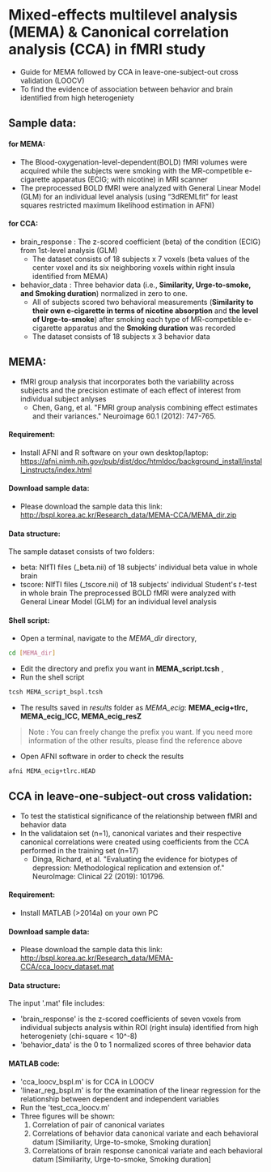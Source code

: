 # Mixed-effects multilevel analysis (MEMA) & Canonical correlation analysis (CCA) in fMRI study
* Guide for MEMA followed by CCA in leave-one-subject-out cross validation (LOOCV)
* To find the evidence of association between behavior and brain identified from high heterogeniety

## Sample data:
#### for MEMA:
* The Blood-oxygenation-level-dependent(BOLD) fMRI volumes were acquired while the subjects were smoking with the MR-competible e-cigarette apparatus (ECIG; with nicotine) in MRI scanner  
* The preprocessed BOLD fMRI were analyzed with General Linear Model (GLM) for an individual level analysis (using “3dREMLfit” for least squares restricted maximum likelihood estimation in AFNI)

#### for CCA:
* brain_response : The z-scored coefficient (beta) of the condition (ECIG) from 1st-level analysis (GLM) 
  * The dataset consists of 18 subjects x 7 voxels (beta values of the center voxel and its six neighboring voxels within right insula identified from MEMA)
* behavior_data : Three behavior data (i.e., **Similarity, Urge-to-smoke, and Smoking duration**) normalized in zero to one. 
  * All of subjects scored two behavioral measurements (**Similarity to their own e-cigarette in terms of nicotine absorption** and **the level of Urge-to-smoke**) after smoking each type of MR-competible e-cigarette apparatus and the **Smoking duration** was recorded
  * The dataset consists of 18 subjects x 3 behavior data

## MEMA:
* fMRI group analysis that incorporates both the variability across subjects and the precision estimate of each effect of interest from individual subject anlyses
  * Chen, Gang, et al. "FMRI group analysis combining effect estimates and their variances." Neuroimage 60.1 (2012): 747-765.
#### Requirement:
* Install AFNI and R software on your own desktop/laptop: https://afni.nimh.nih.gov/pub/dist/doc/htmldoc/background_install/install_instructs/index.html
#### Download sample data:
* Please download the sample data this link: http://bspl.korea.ac.kr/Research_data/MEMA-CCA/MEMA_dir.zip
#### Data structure:
The sample dataset consists of two folders:
* beta: NIfTI files (_beta.nii) of 18 subjects' individual beta value in whole brain 
* tscore: NIfTI files (_tscore.nii) of 18 subjects' individual Student's *t*-test in whole brain 
The preprocessed BOLD fMRI were analyzed with General Linear Model (GLM) for an individual level analysis 
#### Shell script:
* Open a terminal, navigate to the *MEMA_dir* directory, 
```bash
cd [MEMA_dir] 
``` 
* Edit the directory and prefix you want in **MEMA_script.tcsh** ,
* Run the shell script
```bash
tcsh MEMA_script_bspl.tcsh 
``` 
* The results saved in *results* folder as *MEMA_ecig*: **MEMA_ecig+tlrc, MEMA_ecig_ICC, MEMA_ecig_resZ**
> Note : You can freely change the prefix you want. If you need more information of the other results, please find the reference above
* Open AFNI software in order to check the results
```bash
afni MEMA_ecig+tlrc.HEAD
``` 


## CCA in leave-one-subject-out cross validation:
* To test the statistical significance of the relationship between fMRI and behavior data
* In the validataion set (n=1), canonical variates and their respective canonical correlations were created using coefficients from the CCA performed in the training set (n=17)
  * Dinga, Richard, et al. "Evaluating the evidence for biotypes of depression: Methodological replication and extension of." NeuroImage: Clinical 22 (2019): 101796.
#### Requirement:
* Install MATLAB (>2014a) on your own PC
#### Download sample data:
* Please download the sample data this link: http://bspl.korea.ac.kr/Research_data/MEMA-CCA/cca_loocv_dataset.mat
#### Data structure:
The input '.mat' file includes:
* 'brain_response' is the z-scored coefficients of seven voxels from individual subjects analysis within ROI (right insula) identified from high heterogeniety (chi-square < 10^-8) 
* 'behavior_data' is the 0 to 1 normalized scores of three behavior data 
#### MATLAB code:
* 'cca_loocv_bspl.m' is for CCA in LOOCV
* 'linear_reg_bspl.m' is for the examination of the linear regression for the relationship between dependent and independent variables 
* Run the 'test_cca_loocv.m' 
* Three figures will be shown:
  1. Correlation of pair of canonical variates
  2. Correlations of behavior data canonical variate and each behavioral datum [Similiarity, Urge-to-smoke, Smoking duration]
  3. Correlations of brain response canonical variate and each behavioral datum [Similiarity, Urge-to-smoke, Smoking duration]
